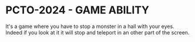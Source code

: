 # PCTO-2024 - GAME ABILITY

It's a game where you have to stop a monster in a hall with your eyes.
Indeed if you look at it it will stop and teleport in an other part of the screen.
